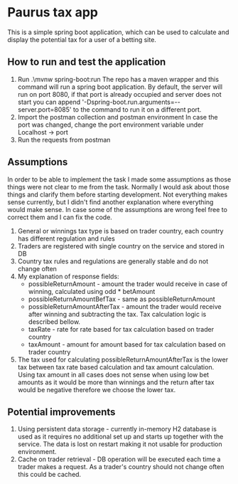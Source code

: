 # Paurus tax app

This is a simple spring boot application, which can be used to calculate and display the potential tax for a user of a betting site.

## How to run and test the application
1. Run .\mvnw spring-boot:run
   The repo has a maven wrapper and this command will run a spring boot application. By default, the server will run on port 8080, if that port is already occupied and server does not start you can append
   '-Dspring-boot.run.arguments=--server.port=8085' to the command to run it on a different port.
2. Import the postman collection and postman environment
   In case the port was changed, change the port environment variable under Localhost -> port
3. Run the requests from postman

## Assumptions

In order to be able to implement the task I made some assumptions as those things were not clear to me from the task. Normally I would ask about those things and clarify them before starting development. Not everything makes sense currently, but I didn't find another explanation where everything would make sense. 
In case some of the assumptions are wrong feel free to correct them and I can fix the code.

1. General or winnings tax type is based on trader country, each country has different regulation and rules
2. Traders are registered with single country on the service and stored in DB
3. Country tax rules and regulations are generally stable and do not change often
4. My explanation of response fields:
   * possibleReturnAmount - amount the trader would receive in case of winning, calculated using odd * betAmount 
   * possibleReturnAmountBefTax - same as possibleReturnAmount
   * possibleReturnAmountAfterTax - amount the trader would receive after winning and subtracting the tax. Tax calculation logic is described bellow.
   * taxRate - rate for rate based for tax calculation based on trader country
   * taxAmount - amount for amount based for tax calculation based on trader country
5. The tax used for calculating possibleReturnAmountAfterTax is the lower tax between tax rate based calculation and tax amount calculation. Using tax amount in all cases does not sense when using low bet amounts as it would be more than winnings and the return after tax would be negative therefore we choose the lower tax.

## Potential improvements

1. Using persistent data storage - currently in-memory H2 database is used as it requires no additional set up and starts up together with the service. The data is lost on restart making it not usable for production environment.
2. Cache on trader retrieval - DB operation will be executed each time a trader makes a request. As a trader's country should not change often this could be cached.